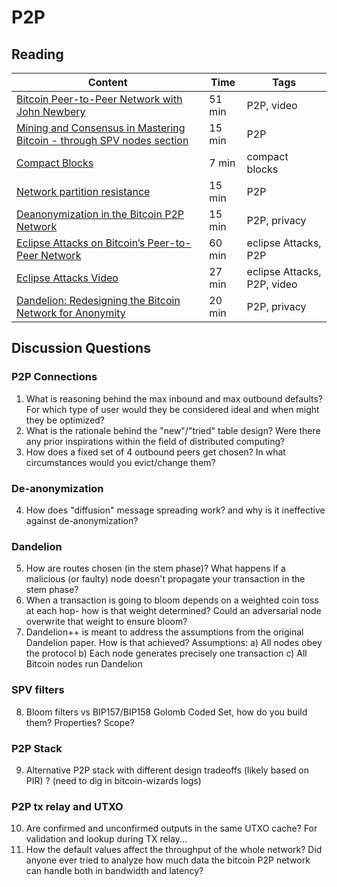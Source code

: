 # P2P

## Reading

| Content                                                                                       | Time  | Tags                    |
|-----------------------------------------------------------------------------------------------|-------|-------------------------|
[Bitcoin Peer-to-Peer Network with John Newbery](https://youtu.be/eVerdR2hOMw) | 51 min | P2P, video |
[Mining and Consensus in Mastering Bitcoin - through SPV nodes section](https://github.com/bitcoinbook/bitcoinbook/blob/f8b883dcd4e3d1b9adf40fed59b7e898fbd9241f/ch08.asciidoc#network-discovery) | 15 min | P2P |
[Compact Blocks](https://bitcoincore.org/en/2016/06/07/compact-blocks-faq/) | 7 min | compact blocks |
[Network partition resistance](https://gist.github.com/sdaftuar/c2a3320c751efb078a7c1fd834036cb0) | 15 min | P2P |
[Deanonymization in the Bitcoin P2P Network](https://papers.nips.cc/paper/6735-deanonymization-in-the-bitcoin-p2p-network.pdf) | 15 min | P2P, privacy |
[Eclipse Attacks on Bitcoin’s Peer-to-Peer Network ](https://eprint.iacr.org/2015/263.pdf) | 60 min | eclipse Attacks, P2P |
[Eclipse Attacks Video](https://www.usenix.org/node/190891) | 27 min | eclipse Attacks, P2P, video |
[Dandelion: Redesigning the Bitcoin Network for Anonymity](https://arxiv.org/pdf/1701.04439.pdf) | 20 min | P2P, privacy |


## Discussion Questions

### P2P Connections
1. What is reasoning behind the max inbound and max outbound defaults? For which type of user would they be considered ideal and when might they be optimized?
2. What is the rationale behind the "new"/"tried" table design? Were there any prior inspirations within the field of distributed computing?
3. How does a fixed set of 4 outbound peers get chosen? In what circumstances would you evict/change them?

### De-anonymization
4. How does "diffusion" message spreading work? and why is it ineffective against de-anonymization?

### Dandelion
5. How are routes chosen (in the stem phase)? What happens if a malicious (or faulty) node doesn't propagate your transaction in the stem phase?
6. When a transaction is going to bloom depends on a weighted coin toss at each hop- how is that weight determined? Could an adversarial node overwrite that weight to ensure bloom?
7. Dandelion++ is meant to address the assumptions from the original Dandelion paper. How is that achieved?
Assumptions:
  a) All nodes obey the protocol
  b) Each node generates precisely one transaction
  c) All Bitcoin nodes run Dandelion

### SPV filters
8. Bloom filters vs BIP157/BIP158 Golomb Coded Set, how do you build them? Properties? Scope?

### P2P Stack
9. Alternative P2P stack with different design tradeoffs (likely based on PIR) ? (need to dig in bitcoin-wizards logs)

### P2P tx relay and UTXO
10. Are confirmed and unconfirmed outputs in the same UTXO cache? For validation and lookup during TX relay...
11. How the default values affect the throughput of the whole network? Did anyone ever tried to analyze how much data the bitcoin P2P network can handle both in bandwidth and latency?
